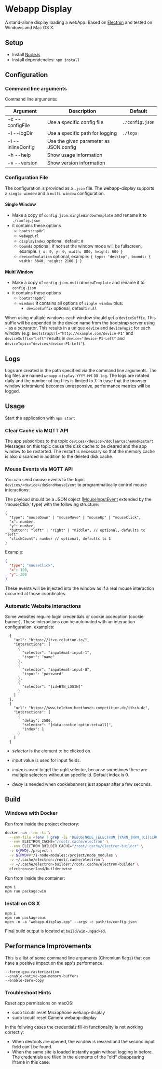 # Webapp Display

A stand-alone display loading a webApp. Based on [Electron](http://electron.atom.io/) and tested on Windows and Mac OS X.

## Setup

- Install [Node.js](http://nodejs.org)
- Install dependencies: `npm install`

## Configuration

### Command line arguments

Command line arguments:

| Argument          | Description                            | Default         |
| ----------------- | -------------------------------------- | --------------- |
| -c --configFile   | Use a specific config file             | `./config.json` |
| -l --logDir       | Use a specific path for logging        | `./logs`        |
| -i --inlineConfig | Use the given parameter as JSON config |                 |
| -h --help         | Show usage information                 |                 |
| -v --version      | Show version information               |                 |

### Configuration File

The configuration is provided as a `.json` file. The webapp-display supports a `single window` and a `multi window` configuration.

#### Single Window

- Make a copy of `config.json.singleWindowTemplate` and rename it to `./config.json`
- it contains these options
  - `bootstrapUrl`
  - `webAppUrl`
  - `displayIndex` optional, default: `0`
  - `bounds` optional, if not set the window mode will be fullscreen, example: `{ x: 0, y: 0, width: 800, height: 600 }`
  - `deviceEmulation` optional, example: `{ type: "desktop", bounds: { width: 3840, height: 2160 } }`

#### Multi Window

- Make a copy of `config.json.multiWindowTemplate` and rename it to `config.json`
- it contains these options
  - `bootstrapUrl`
  - `windows` it contains all options of `single window` plus:
    - `deviceSuffix` optional, default: `null`

When using multiple windows each window should get a `deviceSuffix`. This suffix will be appended to the device name from the bootstrap server using `-` as a separator. This results in a unique `device` and `deviceTopic` for each window (e.g. `bootstrapUrl="http://example.com/device-P1"` and `deviceSuffix="Left"` results in `device="device-P1-Left"` and `deviceTopic="devices/device-P1-Left"`).

## Logs

Logs are created in the path specified via the command line arguments. The log files are named `webapp-display-YYYY-MM-DD.log`. The logs are rotated daily and the number of log files is limited to 7. In case that the browser window (chromium) becomes unresponsive, performance metrics will be logged.

## Usage

Start the application with `npm start`

### Clear Cache via MQTT API

The app subscribes to the topic `devices/<device>/doClearCacheAndRestart`. Messages on this topic cause the disk cache to be cleared and the app window to be restarted. The restart is necessary so that the memory cache is also discarded in addition to the deleted disk cache.

### Mouse Events via MQTT API

You can send mouse events to the topic `devices/<device>/doSendMouseEvent` to programmatically control mouse interactions:

The payload should be a JSON object ([MouseInputEvent](https://www.electronjs.org/docs/latest/api/structures/mouse-input-event) extended by the 'mouseClick' type) with the following structure:

```json5
{
  "type": "mouseDown" | "mouseMove" | "mouseUp" | "mouseClick",
  "x": number,
  "y": number,
  "button": "left" | "right" | "middle", // optional, defaults to "left"
  "clickCount": number // optional, defaults to 1
}
```

Example:

```json
{
  "type": "mouseClick",
  "x": 100,
  "y": 200
}
```

These events will be injected into the window as if a real mouse interaction occurred at those coordinates.

### Automatic Website Interactions

Some websites require login credentials or cookie accecption (cookie banner). These interactions can be automated with an interaction configuration.
examples:

```
  {
    "url": "https://live.relution.io/",
    "interactions": [
      {
        "selector": "input#mat-input-1",
        "input": "name"
      },
      {
        "selector": "input#mat-input-0",
        "input": "password"
      },
      {
        "selector": "[id=BTN_LOGIN]"
      }
    ]
  },
  {
    "url": "https://www.telekom-beethoven-competition.de/itbcb-de",
    "interactions": [
      {
        "delay": 2500,
        "selector": "[data-cookie-optin-set=all]",
        "index": 1
      }
    ]
  }
```

- _selector_ is the element to be clicked on.
- _input_ value is used for input fields.
- _index_ is used to get the right selector, because sometimes there are multiple selectors without an specific id. Default index is 0.

- _delay_ is needed when cookiebanners just appear after a few seconds.

## Build

### Windows with Docker

Run from inside the project directory:

```bash
docker run --rm -ti \
  --env-file <(env | grep -iE 'DEBUG|NODE_|ELECTRON_|YARN_|NPM_|CI|CIRCLE|TRAVIS_TAG|TRAVIS|TRAVIS_REPO_|TRAVIS_BUILD_|TRAVIS_BRANCH|TRAVIS_PULL_REQUEST_|APPVEYOR_|CSC_|GH_|GITHUB_|BT_|AWS_|STRIP|BUILD_') \
  --env ELECTRON_CACHE="/root/.cache/electron" \
  --env ELECTRON_BUILDER_CACHE="/root/.cache/electron-builder" \
  -v ${PWD}:/project \
  -v ${PWD##*/}-node-modules:/project/node_modules \
  -v ~/.cache/electron:/root/.cache/electron \
  -v ~/.cache/electron-builder:/root/.cache/electron-builder \
  electronuserland/builder:wine
```

Run from inside the container:

```
npm i
npm run package:win
```

### Install on OS X

```
npm i
npm run package:mac
open -n -a "webapp-display.app" --args -c path/to/config.json
```

Final build output is located at `build/win-unpacked`.

## Performance Improvements

This is a list of some command line arguments (Chromium flags) that can have a positive impact on the app's performance.

```
--force-gpu-rasterization
--enable-native-gpu-memory-buffers
--enable-zero-copy
```

### Troubleshoot Hints

Reset app permissions on macOS:

- sudo tccutil reset Microphone webapp-display
- sudo tccutil reset Camera webapp-display

In the follwing cases the credentials fill-in functionality is not working correctly:

- When devtools are opened, the window is resized and the second input field can't be found.
- When the same site is loaded instantly again without logging in before. The credentials are filled in the elements of the "old" disappearing iframe in this case.
